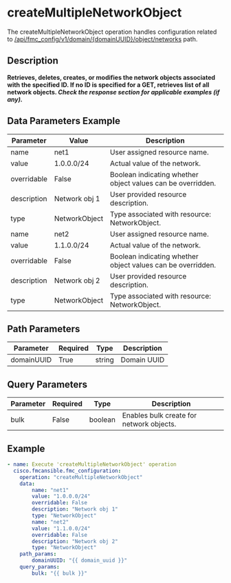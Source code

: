 # createMultipleNetworkObject

The createMultipleNetworkObject operation handles configuration related to [/api/fmc_config/v1/domain/{domainUUID}/object/networks](/paths//api/fmc_config/v1/domain/{domain_uuid}/object/networks.md) path.&nbsp;
## Description
**Retrieves, deletes, creates, or modifies the network objects associated with the specified ID. If no ID is specified for a GET, retrieves list of all network objects. _Check the response section for applicable examples (if any)._**

## Data Parameters Example
| Parameter | Value | Description |
| --------- | -------- | ----------- |
| name | net1 | User assigned resource name. |
| value | 1.0.0.0/24 | Actual value of the network. |
| overridable | False | Boolean indicating whether object values can be overridden. |
| description | Network obj 1 | User provided resource description. |
| type | NetworkObject | Type associated with resource: NetworkObject. |
| name | net2 |  User assigned resource name. | |
| value | 1.1.0.0/24 |  Actual value of the network. |  |
| overridable | False |  Boolean indicating whether object values can be overridden. | |
| description | Network obj 2 | User provided resource description. | |
| type | NetworkObject |  Type associated with resource: NetworkObject. | |

## Path Parameters
| Parameter | Required | Type | Description |
| --------- | -------- | ---- | ----------- |
| domainUUID | True | string | Domain UUID |

## Query Parameters
| Parameter | Required | Type | Description |
| --------- | -------- | ---- | ----------- |
| bulk | False | boolean | Enables bulk create for network objects. |

## Example
```yaml
- name: Execute 'createMultipleNetworkObject' operation
  cisco.fmcansible.fmc_configuration:
    operation: "createMultipleNetworkObject"
    data:
        name: "net1"
        value: "1.0.0.0/24"
        overridable: False
        description: "Network obj 1"
        type: "NetworkObject"
        name: "net2"
        value: "1.1.0.0/24"
        overridable: False
        description: "Network obj 2"
        type: "NetworkObject"
    path_params:
        domainUUID: "{{ domain_uuid }}"
    query_params:
        bulk: "{{ bulk }}"

```
